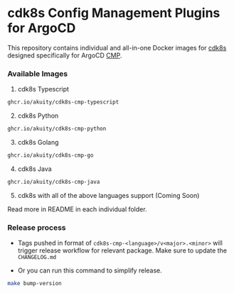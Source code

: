 # cdk8s Config Management Plugins for ArgoCD

This repository contains individual and all-in-one Docker images for [cdk8s](https://cdk8s.io/) designed specifically for ArgoCD [CMP](https://argo-cd.readthedocs.io/en/stable/operator-manual/config-management-plugins/).

### Available Images

1. cdk8s Typescript

```sh
ghcr.io/akuity/cdk8s-cmp-typescript
```

2. cdk8s Python

```sh
ghcr.io/akuity/cdk8s-cmp-python
```

3. cdk8s Golang

```sh
ghcr.io/akuity/cdk8s-cmp-go
```

4. cdk8s Java

```sh
ghcr.io/akuity/cdk8s-cmp-java
```

5. cdk8s with all of the above languages support (Coming Soon)

Read more in README in each individual folder.

### Release process

- Tags pushed in format of `cdk8s-cmp-<language>/v<major>.<minor>` will trigger release workflow for relevant package. Make sure to update the `CHANGELOG.md`

- Or you can run this command to simplify release.

```sh
make bump-version
```
